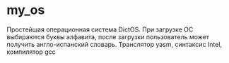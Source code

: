 # my_os

Простейшая операционная система DictOS. При загрузке ОС выбираются буквы алфавита, после загрузки пользователь может получить англо-испанский словарь.
Транслятор yasm, синтаксис Intel, компилятор gcc
